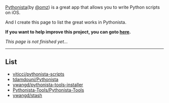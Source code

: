 [Pythonista](http://omz-software.com/pythonista/)(by [@omz](https://github.com/omz)) is a great app that allows you to write Python scripts on iOS.

And I create this page to list the great works in Pythonista.

**If you want to help improve this project, you can goto [here](https://github.com/Qlbjn/Pythonista-Collection/blob/master/CONTRIBUTING.md).**

*This page is not finished yet...*

----

## List
* [viticci/pythonista-scripts](https://github.com/viticci/pythonista-scripts)
* [tdamdouni/Pythonista](https://github.com/tdamdouni/Pythonista)
* [ywangd/pythonista-tools-installer](https://github.com/ywangd/pythonista-tools-installer)
* [Pythonista-Tools/Pythonista-Tools](https://github.com/Pythonista-Tools/Pythonista-Tools)
* [ywangd/stash](https://github.com/ywangd/stash)

